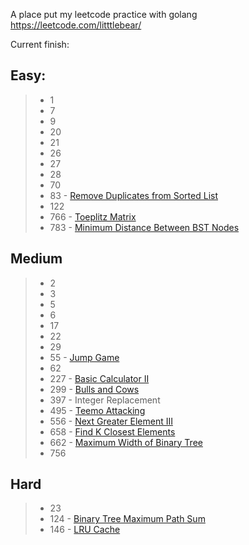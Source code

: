 A place put my leetcode practice with golang
https://leetcode.com/litttlebear/

Current finish:

Easy:
---------------
> * 1
> * 7
> * 9
> * 20
> * 21
> * 26
> * 27
> * 28
> * 70
> * 83 - [Remove Duplicates from Sorted List](https://leetcode.com/problems/remove-duplicates-from-sorted-list)
> * 122
> * 766 - [Toeplitz Matrix](https://leetcode.com/problems/toeplitz-matrix/description/)
> * 783 - [Minimum Distance Between BST Nodes](https://leetcode.com/problems/minimum-distance-between-bst-nodes/description/)

Medium
---------------
> * 2
> * 3
> * 5
> * 6
> * 17
> * 22
> * 29
> * 55 - [Jump Game](https://leetcode.com/problems/jump-game)
> * 62
> * 227 - [Basic Calculator II](https://leetcode.com/problems/basic-calculator-ii/description/)
> * 299 - [Bulls and Cows](https://leetcode.com/problems/bulls-and-cows/description/)
> * 397 - Integer Replacement
> * 495 - [Teemo Attacking](https://leetcode.com/problems/teemo-attacking/description/)
> * 556 - [Next Greater Element III](https://leetcode.com/problems/next-greater-element-iii/description/)
> * 658 - [Find K Closest Elements](https://leetcode.com/problems/find-k-closest-elements)
> * 662 - [Maximum Width of Binary Tree](https://leetcode.com/problems/maximum-width-of-binary-tree/description/)
> * 756

Hard
---------------
> * 23
> * 124 - [Binary Tree Maximum Path Sum](https://leetcode.com/problems/binary-tree-maximum-path-sum)
> * 146 - [LRU Cache](https://leetcode.com/problems/lru-cache)
